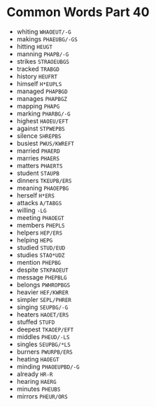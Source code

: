 # Common Words Part 40

* whiting `WHAOEUT/-G`
* makings `PHAEUBG/-GS`
* hitting `HEUGT`
* manning `PHAPB/-G`
* strikes `STRAOEUBGS`
* tracked `TRABGD`
* history `HEUFRT`
* himself `H*EUPLS`
* managed `PHAPBGD`
* manages `PHAPBGZ`
* mapping `PHAPG`
* marking `PHARBG/-G`
* highest `HAOEU/EFT`
* against `STPWEPBS`
* silence `SHREPBS`
* busiest `PWUS/KWREFT`
* married `PHAERD`
* marries `PHAERS`
* matters `PHAERTS`
* student `STAUPB`
* dinners `TKEUPB/ERS`
* meaning `PHAOEPBG`
* herself `H*ERS`
* attacks `A/TABGS`
* willing `-LG`
* meeting `PHAOEGT`
* members `PHEPLS`
* helpers `HEP/ERS`
* helping `HEPG`
* studied `STUD/EUD`
* studies `STAO*UDZ`
* mention `PHEPBG`
* despite `STKPAOEUT`
* message `PHEPBLG`
* belongs `PWHROPBGS`
* heavier `HEF/KWRER`
* simpler `SEPL/PHRER`
* singing `SEUPBG/-G`
* heaters `HAOET/ERS`
* stuffed `STUFD`
* deepest `TKAOEP/EFT`
* middles `PHEUD/-LS`
* singles `SEUPBG/*LS`
* burners `PWURPB/ERS`
* heating `HAOEGT`
* minding `PHAOEUPBD/-G`
* already `HR-R`
* hearing `HAERG`
* minutes `PHEUBS`
* mirrors `PHEUR/ORS`

